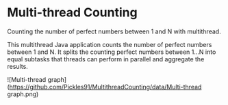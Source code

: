 # Multi-thread Counting
Counting the number of perfect numbers between 1 and N with multithread.

This multithread Java application counts the number of perfect numbers between 1 and N. 
It splits the counting perfect numbers between 1...N into equal subtasks that threads can perform in parallel and aggregate the results.

![Multi-thread graph](https://github.com/Pickles91/MultithreadCounting/data/Multi-thread graph.png)
